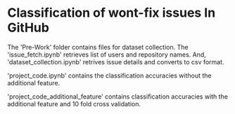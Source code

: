 # Classification of wont-fix issues In GitHub


The 'Pre-Work' folder contains files for dataset collection. The 'issue_fetch.ipynb' retrieves list of users and repository names. And, 'dataset_collection.ipynb' retrives issue details and converts to csv format.

'project_code.ipynb' contains the classification accuracies without the additional feature. 

'project_code_additional_feature' contains classification accuracies with the additional feature and 10 fold cross validation.





